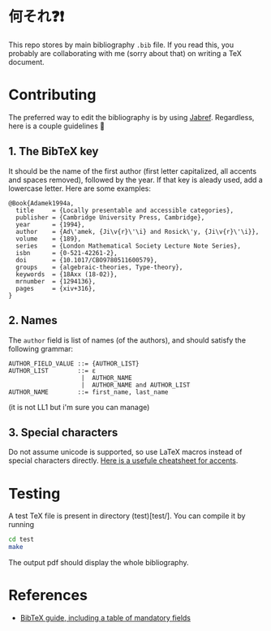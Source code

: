 # **何それ**:question::exclamation:

This repo stores by main bibliography `.bib` file. If you read this, you probably are collaborating with me (sorry about that) on writing a TeX document.

# Contributing 

The preferred way to edit the bibliography is by using [Jabref](http://www.jabref.org/). Regardless, here is a couple guidelines :pray:

## 1. The BibTeX key

It should be the name of the first author (first letter capitalized, all accents and spaces removed), followed by the year. If that key is aleady used, add a lowercase letter. Here are some examples:
```
@Book{Adamek1994a,
  title     = {Locally presentable and accessible categories},
  publisher = {Cambridge University Press, Cambridge},
  year      = {1994},
  author    = {Ad\'amek, {Ji\v{r}\'\i} and Rosick\'y, {Ji\v{r}\'\i}},
  volume    = {189},
  series    = {London Mathematical Society Lecture Note Series},
  isbn      = {0-521-42261-2},
  doi       = {10.1017/CBO9780511600579},
  groups    = {algebraic-theories, Type-theory},
  keywords  = {18Axx (18-02)},
  mrnumber  = {1294136},
  pages     = {xiv+316},
}
```

## 2. Names

The `author` field is list of names (of the authors), and should satisfy the following grammar:
```
AUTHOR_FIELD_VALUE ::= {AUTHOR_LIST}
AUTHOR_LIST        ::= ε
                    |  AUTHOR_NAME
                    |  AUTHOR_NAME and AUTHOR_LIST
AUTHOR_NAME        ::= first_name, last_name
```
(it is not LL1 but i'm sure you can manage)

## 3. Special characters

Do not assume unicode is supported, so use LaTeX macros instead of special characters directly. [Here is a usefule cheatsheet for accents](https://en.wikibooks.org/wiki/LaTeX/Special_Characters#Escaped_codes).

# Testing

A test TeX file is present in directory (test)[test/]. You can compile it by running
```sh
cd test
make
```
The output pdf should display the whole bibliography. 

# References

* [BibTeX guide, including a table of mandatory fields](https://en.wikibooks.org/wiki/LaTeX/Bibliography_Management#BibTeX)